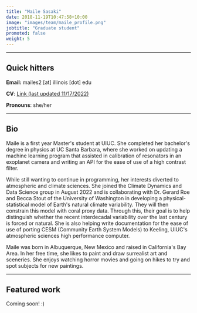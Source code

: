 ```yaml
---
title: "Maile Sasaki"
date: 2018-11-19T10:47:58+10:00
image: "images/team/maile_profile.png"
jobtitle: "Graduate student"
promoted: false
weight: 5
--- 
```


---
## Quick hitters

**Email:** mailes2 [at] illinois [dot] edu 

**CV**: [Link (last updated 11/17/2022)](/cvs/cv_11_17_22_mailes.pdf)

**Pronouns**: she/her

---
## Bio 
Maile is a first year Master's student at UIUC. She completed her bachelor's degree in physics at UC Santa Barbara, where she worked on updating a machine learning program that assisted in calibration of resonators in an exoplanet camera and writing an API for the ease of use of a high contrast filter.

While still wanting to continue in programming, her interests diverted to atmospheric and climate sciences. She joined the Climate Dynamics and Data Science group in August 2022 and is collaborating with Dr. Gerard Roe and Becca Stout of the University of Washington in developing a physical-statistical model of Earth's natural climate variability. They will then constrain this model with coral proxy data. Through this, their goal is to help distinguish whether the recent interdecadal variability over the last century is forced or natural. She is also helping write documentation for the ease of use of porting CESM (Community Earth System Models) to Keeling, UIUC's atmospheric sciences high performance computer.

Maile was born in Albuquerque, New Mexico and raised in California's Bay Area. In her free time, she likes to paint and draw surrealist art and sceneries. She enjoys watching horror movies and going on hikes to try and spot subjects for new paintings.

---
## Featured work
Coming soon! :)

